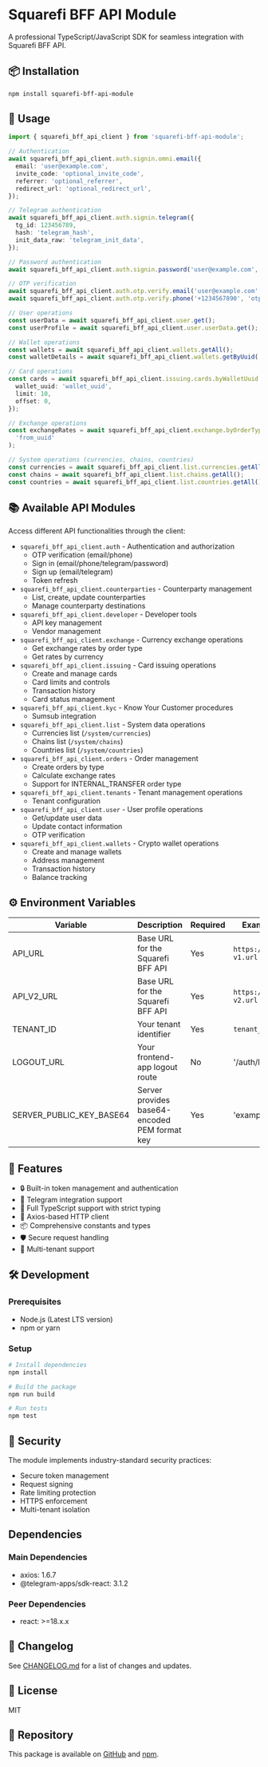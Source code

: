 # Squarefi BFF API Module

A professional TypeScript/JavaScript SDK for seamless integration with Squarefi BFF API.

## 📦 Installation

```bash
npm install squarefi-bff-api-module
```

## 🔧 Usage

```typescript
import { squarefi_bff_api_client } from 'squarefi-bff-api-module';

// Authentication
await squarefi_bff_api_client.auth.signin.omni.email({
  email: 'user@example.com',
  invite_code: 'optional_invite_code',
  referrer: 'optional_referrer',
  redirect_url: 'optional_redirect_url',
});

// Telegram authentication
await squarefi_bff_api_client.auth.signin.telegram({
  tg_id: 123456789,
  hash: 'telegram_hash',
  init_data_raw: 'telegram_init_data',
});

// Password authentication
await squarefi_bff_api_client.auth.signin.password('user@example.com', 'password');

// OTP verification
await squarefi_bff_api_client.auth.otp.verify.email('user@example.com', 'otp_token');
await squarefi_bff_api_client.auth.otp.verify.phone('+1234567890', 'otp_token');

// User operations
const userData = await squarefi_bff_api_client.user.get();
const userProfile = await squarefi_bff_api_client.user.userData.get();

// Wallet operations
const wallets = await squarefi_bff_api_client.wallets.getAll();
const walletDetails = await squarefi_bff_api_client.wallets.getByUuid('wallet_uuid');

// Card operations
const cards = await squarefi_bff_api_client.issuing.cards.byWalletUuid.getAll({
  wallet_uuid: 'wallet_uuid',
  limit: 10,
  offset: 0,
});

// Exchange operations
const exchangeRates = await squarefi_bff_api_client.exchange.byOrderType[OrderType.DEPOSIT_FIAT_SEPA].getByFromCurrency(
  'from_uuid'
);

// System operations (currencies, chains, countries)
const currencies = await squarefi_bff_api_client.list.currencies.getAll();
const chains = await squarefi_bff_api_client.list.chains.getAll();
const countries = await squarefi_bff_api_client.list.countries.getAll();
```

## 📚 Available API Modules

Access different API functionalities through the client:

- `squarefi_bff_api_client.auth` - Authentication and authorization
  - OTP verification (email/phone)
  - Sign in (email/phone/telegram/password)
  - Sign up (email/telegram)
  - Token refresh
- `squarefi_bff_api_client.counterparties` - Counterparty management
  - List, create, update counterparties
  - Manage counterparty destinations
- `squarefi_bff_api_client.developer` - Developer tools
  - API key management
  - Vendor management
- `squarefi_bff_api_client.exchange` - Currency exchange operations
  - Get exchange rates by order type
  - Get rates by currency
- `squarefi_bff_api_client.issuing` - Card issuing operations
  - Create and manage cards
  - Card limits and controls
  - Transaction history
  - Card status management
- `squarefi_bff_api_client.kyc` - Know Your Customer procedures
  - Sumsub integration
- `squarefi_bff_api_client.list` - System data operations
  - Currencies list (`/system/currencies`)
  - Chains list (`/system/chains`)
  - Countries list (`/system/countries`)
- `squarefi_bff_api_client.orders` - Order management
  - Create orders by type
  - Calculate exchange rates
  - Support for INTERNAL_TRANSFER order type
- `squarefi_bff_api_client.tenants` - Tenant management operations
  - Tenant configuration
- `squarefi_bff_api_client.user` - User profile operations
  - Get/update user data
  - Update contact information
  - OTP verification
- `squarefi_bff_api_client.wallets` - Crypto wallet operations
  - Create and manage wallets
  - Address management
  - Transaction history
  - Balance tracking

## ⚙️ Environment Variables

| Variable                 | Description                                   | Required | Example              |
| ------------------------ | --------------------------------------------- | -------- | -------------------- |
| API_URL                  | Base URL for the Squarefi BFF API             | Yes      | `https://api-v1.url` |
| API_V2_URL               | Base URL for the Squarefi BFF API             | Yes      | `https://api-v2.url` |
| TENANT_ID                | Your tenant identifier                        | Yes      | `tenant_12345`       |
| LOGOUT_URL               | Your frontend-app logout route                | No       | '/auth/logout'       |
| SERVER_PUBLIC_KEY_BASE64 | Server provides base64-encoded PEM format key | Yes      | 'example'            |

## 🚀 Features

- 🔒 Built-in token management and authentication
- 📱 Telegram integration support
- 💪 Full TypeScript support with strict typing
- 🔄 Axios-based HTTP client
- 📦 Comprehensive constants and types
- 🛡️ Secure request handling
- 🔑 Multi-tenant support

## 🛠️ Development

### Prerequisites

- Node.js (Latest LTS version)
- npm or yarn

### Setup

```bash
# Install dependencies
npm install

# Build the package
npm run build

# Run tests
npm test
```

## 🔐 Security

The module implements industry-standard security practices:

- Secure token management
- Request signing
- Rate limiting protection
- HTTPS enforcement
- Multi-tenant isolation

## Dependencies

### Main Dependencies

- axios: 1.6.7
- @telegram-apps/sdk-react: 3.1.2

### Peer Dependencies

- react: >=18.x.x

## 📝 Changelog

See [CHANGELOG.md](https://github.com/squarefi-tech/bff-api-module-npm/blob/main/CHANGELOG.md) for a list of changes and updates.

## 📄 License

MIT

## 🔗 Repository

This package is available on [GitHub](https://github.com/squarefi-tech/bff-api-module-npm) and [npm](https://www.npmjs.com/package/squarefi-bff-api-module).
